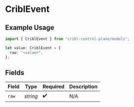 # CriblEvent

## Example Usage

```typescript
import { CriblEvent } from "cribl-control-plane/models";

let value: CriblEvent = {
  raw: "<value>",
};
```

## Fields

| Field              | Type               | Required           | Description        |
| ------------------ | ------------------ | ------------------ | ------------------ |
| `raw`              | *string*           | :heavy_check_mark: | N/A                |